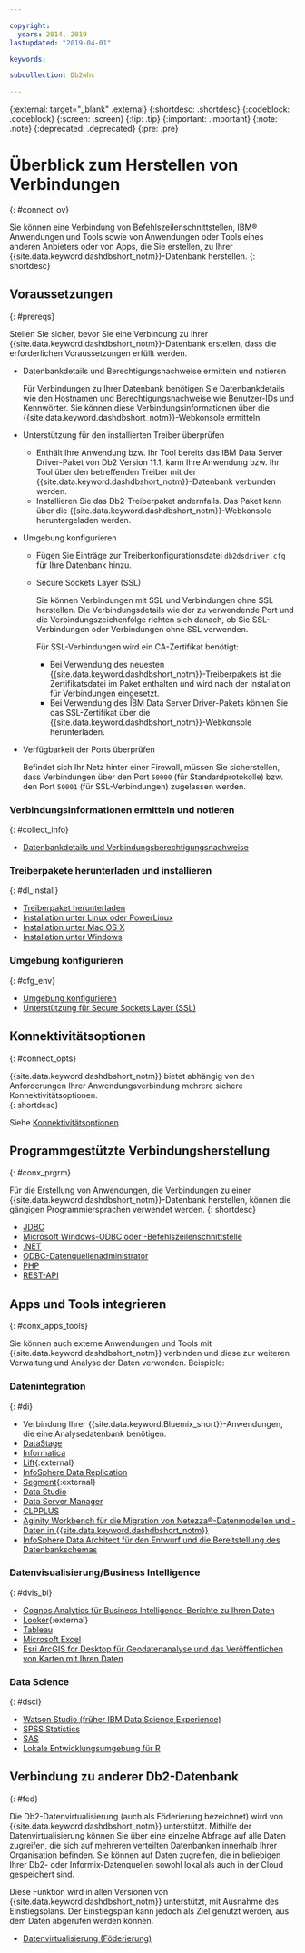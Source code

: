 ```yaml
---

copyright:
  years: 2014, 2019
lastupdated: "2019-04-01"

keywords:

subcollection: Db2whc

---
```


<!-- Attribute definitions --> 
{:external: target="_blank" .external}
{:shortdesc: .shortdesc}
{:codeblock: .codeblock}
{:screen: .screen}
{:tip: .tip}
{:important: .important}
{:note: .note}
{:deprecated: .deprecated}
{:pre: .pre}

# Überblick zum Herstellen von Verbindungen
{: #connect_ov}

Sie können eine Verbindung von Befehlszeilenschnittstellen, IBM® Anwendungen und Tools sowie von Anwendungen oder Tools eines anderen Anbieters oder von Apps, die Sie erstellen, zu Ihrer {{site.data.keyword.dashdbshort_notm}}-Datenbank herstellen. 
{: shortdesc}

## Voraussetzungen
{: #prereqs}

Stellen Sie sicher, bevor Sie eine Verbindung zu Ihrer {{site.data.keyword.dashdbshort_notm}}-Datenbank erstellen, dass die erforderlichen Voraussetzungen erfüllt werden. 

- Datenbankdetails und Berechtigungsnachweise ermitteln und notieren

   Für Verbindungen zu Ihrer Datenbank benötigen Sie Datenbankdetails wie den Hostnamen und Berechtigungsnachweise wie Benutzer-IDs und Kennwörter. Sie können diese Verbindungsinformationen über die {{site.data.keyword.dashdbshort_notm}}-Webkonsole ermitteln.

- Unterstützung für den installierten Treiber überprüfen

   - Enthält Ihre Anwendung bzw. Ihr Tool bereits das IBM Data Server Driver-Paket von Db2 Version 11.1, kann Ihre Anwendung bzw. Ihr Tool über den betreffenden Treiber mit der {{site.data.keyword.dashdbshort_notm}}-Datenbank verbunden werden.
   - Installieren Sie das Db2-Treiberpaket andernfalls. Das Paket kann über die {{site.data.keyword.dashdbshort_notm}}-Webkonsole heruntergeladen werden.

- Umgebung konfigurieren

  - Fügen Sie Einträge zur Treiberkonfigurationsdatei `db2dsdriver.cfg` für Ihre Datenbank hinzu.
  - Secure Sockets Layer (SSL)

    Sie können Verbindungen mit SSL und Verbindungen ohne SSL herstellen. Die Verbindungsdetails wie der zu verwendende Port und die Verbindungszeichenfolge richten sich danach, ob Sie SSL-Verbindungen oder Verbindungen ohne SSL verwenden.

    Für SSL-Verbindungen wird ein CA-Zertifikat benötigt:
    - Bei Verwendung des neuesten {{site.data.keyword.dashdbshort_notm}}-Treiberpakets ist die Zertifikatsdatei im Paket enthalten und wird nach der Installation für Verbindungen eingesetzt.
    - Bei Verwendung des IBM Data Server Driver-Pakets können Sie das SSL-Zertifikat über die {{site.data.keyword.dashdbshort_notm}}-Webkonsole herunterladen.

- Verfügbarkeit der Ports überprüfen

   Befindet sich Ihr Netz hinter einer Firewall, müssen Sie sicherstellen, dass Verbindungen über den Port `50000` (für Standardprotokolle) bzw. den Port `50001` (für SSL-Verbindungen) zugelassen werden.

<!-- Before you can connect to your {{site.data.keyword.dashdbshort_notm}} database, verify that you completed downloading and installing the necessary components on the prerequisites checklist: 

- [Prerequisites checklist](prereqs.html) -->

### Verbindungsinformationen ermitteln und notieren
{: #collect_info}

- [Datenbankdetails und Verbindungsberechtigungsnachweise](/docs/services/Db2whc/connecting?topic=Db2whc-db_details_cxn_creds#db_details_cxn_creds)

### Treiberpakete herunterladen und installieren
{: #dl_install}

- [Treiberpaket herunterladen](/docs/services/Db2whc/connecting?topic=Db2whc-dr_pkg#dr_pkg)
- [Installation unter Linux oder PowerLinux](/docs/services/Db2whc/connecting?topic=Db2whc-install_dr_pkg_linux#install_dr_pkg_linux)
- [Installation unter Mac OS X](/docs/services/Db2whc/connecting?topic=Db2whc-install_dr_pkg_mac#install_dr_pkg_mac)
- [Installation unter Windows](/docs/services/Db2whc/connecting?topic=Db2whc-install_dr_pkg_windows#install_dr_pkg_windows)

### Umgebung konfigurieren
{: #cfg_env}

- [Umgebung konfigurieren](/docs/services/Db2whc/connecting?topic=Db2whc-cfg_loc_env#cfg_loc_env)
- [Unterstützung für Secure Sockets Layer (SSL)](/docs/services/Db2whc/connecting?topic=Db2whc-ssl_support#ssl_support)

## Konnektivitätsoptionen
{: #connect_opts}

{{site.data.keyword.dashdbshort_notm}} bietet abhängig von den Anforderungen Ihrer Anwendungsverbindung mehrere sichere Konnektivitätsoptionen.  
{: shortdesc}

Siehe [Konnektivitätsoptionen](/docs/services/Db2whc/connecting?topic=Db2whc-connect_options#connect_options).

## Programmgestützte Verbindungsherstellung
{: #conx_prgrm}

Für die Erstellung von Anwendungen, die Verbindungen zu einer {{site.data.keyword.dashdbshort_notm}}-Datenbank herstellen, können die gängigen Programmiersprachen verwendet werden.
{: shortdesc}

- [JDBC](/docs/services/Db2whc/connecting?topic=Db2whc-con_prog_jdbc#con_prog_jdbc)
- [Microsoft Windows-ODBC oder -Befehlszeilenschnittstelle](/docs/services/Db2whc/connecting?topic=Db2whc-con_prog_odbc_cli#con_prog_odbc_cli)
- [.NET](/docs/services/Db2whc/connecting?topic=Db2whc-con_prog_net#con_prog_net)
- [ODBC-Datenquellenadministrator](/docs/services/Db2whc/connecting?topic=Db2whc-con_prog_odbc_dsa#con_prog_odbc_dsa)
- [PHP](/docs/services/Db2whc/connecting?topic=Db2whc-con_prog_php#con_prog_php)
- [REST-API](/docs/services/Db2whc/connecting?topic=Db2whc-con_rest_api#con_rest_api)
<!-- - [C++]() -->
<!-- - [Java]() -->
<!-- - [Node.js]() -->
<!-- - [Perl]() -->
<!-- - [Python]() -->

## Apps und Tools integrieren
{: #conx_apps_tools}

Sie können auch externe Anwendungen und Tools mit {{site.data.keyword.dashdbshort_notm}} verbinden und diese zur weiteren Verwaltung und Analyse der Daten verwenden. Beispiele:

### Datenintegration
{: #di}

- Verbindung Ihrer {{site.data.keyword.Bluemix_short}}-Anwendungen, die eine Analysedatenbank benötigen.
- [DataStage](/docs/services/Db2whc/connecting?topic=Db2whc-data_int#datastage)
- [Informatica](/docs/services/Db2whc/connecting?topic=Db2whc-data_int#informatica)
- [Lift](https://www.lift-cli.cloud.ibm.com/#docs){:external}
- [InfoSphere Data Replication](/docs/services/Db2whc/connecting?topic=Db2whc-data_int#idr)
- [Segment](https://segment.com/docs/destinations/db2/){:external}
- [Data Studio](/docs/services/Db2whc/connecting?topic=Db2whc-data_int#data_studio)
- [Data Server Manager](/docs/services/Db2whc/connecting?topic=Db2whc-data_int#dsm)
- [CLPPLUS](/docs/services/Db2whc/connecting?topic=Db2whc-data_int#clpplus)
- [Aginity Workbench für die Migration von Netezza®-Datenmodellen und -Daten in {{site.data.keyword.dashdbshort_notm}}](/docs/services/Db2whc/connecting?topic=Db2whc-data_int#aginity_wb)
- [InfoSphere Data Architect für den Entwurf und die Bereitstellung des Datenbankschemas](/docs/services/Db2whc/connecting?topic=Db2whc-data_int#ida)

### Datenvisualisierung/Business Intelligence
{: #dvis_bi}

- [Cognos Analytics für Business Intelligence-Berichte zu Ihren Daten](/docs/services/Db2whc/connecting?topic=Db2whc-data_vis_bi#cognos)
- [Looker](https://docs.looker.com/setup-and-management/connecting-to-db){:external}
- [Tableau](/docs/services/Db2whc/connecting?topic=Db2whc-data_vis_bi#tableau)
- [Microsoft Excel](/docs/services/Db2whc/connecting?topic=Db2whc-data_vis_bi#excel)
- [Esri ArcGIS for Desktop für Geodatenanalyse und das Veröffentlichen von Karten mit Ihren Daten](/docs/services/Db2whc/connecting?topic=Db2whc-data_vis_bi#esri_arcgis)

### Data Science
{: #dsci}

- [Watson Studio (früher IBM Data Science Experience)](/docs/services/Db2whc/connecting?topic=Db2whc-ds#watson_studio)
- [SPSS Statistics](/docs/services/Db2whc/connecting?topic=Db2whc-ds#spss_stats)
- [SAS](/docs/services/Db2whc/connecting?topic=Db2whc-ds#sas)
- [Lokale Entwicklungsumgebung für R](/docs/services/Db2whc/connecting?topic=Db2whc-ds#r_dev_env)

## Verbindung zu anderer Db2-Datenbank
{: #fed}

Die Db2-Datenvirtualisierung (auch als Föderierung bezeichnet) wird von {{site.data.keyword.dashdbshort_notm}} unterstützt. Mithilfe der Datenvirtualisierung können Sie über eine einzelne Abfrage auf alle Daten zugreifen, die sich auf mehreren verteilten Datenbanken innerhalb Ihrer Organisation befinden. Sie können auf Daten zugreifen, die in beliebigen Ihrer Db2- oder Informix-Datenquellen sowohl lokal als auch in der Cloud gespeichert sind. 

Diese Funktion wird in allen Versionen von {{site.data.keyword.dashdbshort_notm}} unterstützt, mit Ausnahme des Einstiegsplans. Der Einstiegsplan kann jedoch als Ziel genutzt werden, aus dem Daten abgerufen werden können.

- [Datenvirtualisierung (Föderierung)](/docs/services/Db2whc?topic=Db2whc-data_virt_fed#data_virt_fed)


